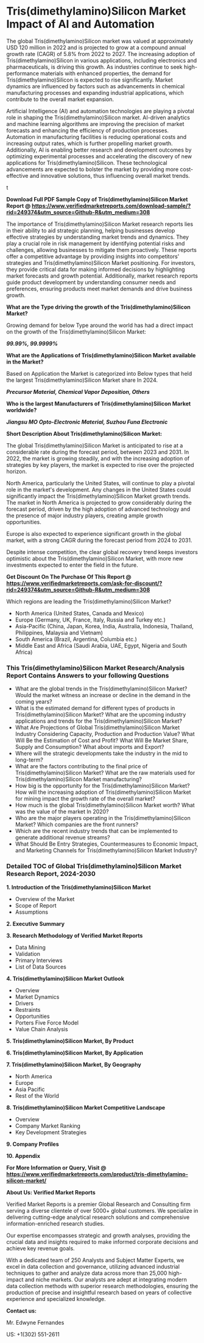 <meta name="title" content="Global Tris(dimethylamino)Silicon Market Impact of AI and Automation"><meta name="description" content="The global Tris(dimethylamino)Silicon market was valued at approximately USD 120 million in 2022 and is projected to grow at a compound annual growth rate (CAGR) of 5."><meta name="title" content="Tris(dimethylamino)Silicon Market Size, Share, Scope, Trends, Growth, Opportunities, Analysis, Forecast"><h1>Tris(dimethylamino)Silicon Market Impact of AI and Automation</h1><p>The global Tris(dimethylamino)Silicon market was valued at approximately USD 120 million in 2022 and is projected to grow at a compound annual growth rate (CAGR) of 5.8% from 2022 to 2027. The increasing adoption of Tris(dimethylamino)Silicon in various applications, including electronics and pharmaceuticals, is driving this growth. As industries continue to seek high-performance materials with enhanced properties, the demand for Tris(dimethylamino)Silicon is expected to rise significantly. Market dynamics are influenced by factors such as advancements in chemical manufacturing processes and expanding industrial applications, which contribute to the overall market expansion.</p><p>Artificial Intelligence (AI) and automation technologies are playing a pivotal role in shaping the Tris(dimethylamino)Silicon market. AI-driven analytics and machine learning algorithms are improving the precision of market forecasts and enhancing the efficiency of production processes. Automation in manufacturing facilities is reducing operational costs and increasing output rates, which is further propelling market growth. Additionally, AI is enabling better research and development outcomes by optimizing experimental processes and accelerating the discovery of new applications for Tris(dimethylamino)Silicon. These technological advancements are expected to bolster the market by providing more cost-effective and innovative solutions, thus influencing overall market trends.</p>t</p><p id="" class=""><strong>Download Full PDF Sample Copy of Tris(dimethylamino)Silicon Market Report @ <a href="https://www.verifiedmarketreports.com/download-sample/?rid=249374&utm_source=Github-R&utm_medium=308" target="_blank">https://www.verifiedmarketreports.com/download-sample/?rid=249374&utm_source=Github-R&utm_medium=308</a></strong></p><p>The importance of&nbsp;Tris(dimethylamino)Silicon Market research reports lies in their ability to aid strategic planning, helping businesses develop effective strategies by understanding market trends and dynamics. They play a crucial role in risk management by identifying potential risks and challenges, allowing businesses to mitigate them proactively. These reports offer a competitive advantage by providing insights into competitors' strategies and Tris(dimethylamino)Silicon Market positioning. For investors, they provide critical data for making informed decisions by highlighting market forecasts and growth potential. Additionally, market research reports guide product development by understanding consumer needs and preferences, ensuring products meet market demands and drive business growth.</p><p><strong>What are the&nbsp;Type driving the growth of the Tris(dimethylamino)Silicon Market?</strong></p><p id="" class="">Growing demand for below Type around the world has had a direct impact on the growth of the Tris(dimethylamino)Silicon Market:</p><em><strong>99.99%, 99.9999%</strong></em></p><strong>What are the&nbsp;Applications&nbsp;of Tris(dimethylamino)Silicon Market available in the Market?</strong></p><p id="" class="">Based on Application the Market is categorized into Below types that held the largest Tris(dimethylamino)Silicon Market share In 2024.</p><em><strong>Precursor Material, Chemical Vapor Deposition, Others</strong></em></p><strong>Who is the largest Manufacturers of Tris(dimethylamino)Silicon Market worldwide?</strong></p><p><em><strong>Jiangsu MO Opto-Electronic Material, Suzhou Funa Electronic</strong></em></p><p id="" class=""><strong>Short Description About Tris(dimethylamino)Silicon Market:</strong></p><p>The global Tris(dimethylamino)Silicon Market is anticipated to rise at a considerable rate during the forecast period, between 2023 and 2031. In 2022, the market is growing steadily, and with the increasing adoption of strategies by key players, the market is expected to rise over the projected horizon.</p><p>North America, particularly the United States, will continue to play a pivotal role in the market's development. Any changes in the United States could significantly impact the Tris(dimethylamino)Silicon Market growth trends. The market in North America is projected to grow considerably during the forecast period, driven by the high adoption of advanced technology and the presence of major industry players, creating ample growth opportunities.</p><p>Europe is also expected to experience significant growth in the global market, with a strong CAGR during the forecast period from 2024 to 2031.</p><p>Despite intense competition, the clear global recovery trend keeps investors optimistic about the Tris(dimethylamino)Silicon Market, with more new investments expected to enter the field in the future.</p><p id="" class=""><strong>Get Discount On The Purchase Of This Report @ <a href="https://www.verifiedmarketreports.com/ask-for-discount/?rid=249374&utm_source=Github-R&utm_medium=308" target="_blank">https://www.verifiedmarketreports.com/ask-for-discount/?rid=249374&utm_source=Github-R&utm_medium=308</a></strong></p>Which regions are leading the Tris(dimethylamino)Silicon Market?</p><ul><li>North America (United States, Canada and Mexico)</li><li>Europe (Germany, UK, France, Italy, Russia and Turkey etc.)</li><li>Asia-Pacific (China, Japan, Korea, India, Australia, Indonesia, Thailand, Philippines, Malaysia and Vietnam)</li><li>South America (Brazil, Argentina, Columbia etc.)</li><li>Middle East and Africa (Saudi Arabia, UAE, Egypt, Nigeria and South Africa)</li></ul><h3 id="" class="">This Tris(dimethylamino)Silicon Market Research/Analysis Report Contains Answers to your following Questions</h3><ul><li>What are the global trends in the Tris(dimethylamino)Silicon Market? Would the market witness an increase or decline in the demand in the coming years?</li><li>What is the estimated demand for different types of products in Tris(dimethylamino)Silicon Market? What are the upcoming industry applications and trends for the Tris(dimethylamino)Silicon Market?</li><li>What Are Projections of Global Tris(dimethylamino)Silicon Market Industry Considering Capacity, Production and Production Value? What Will Be the Estimation of Cost and Profit? What Will Be Market Share, Supply and Consumption? What about imports and Export?</li><li>Where will the strategic developments take the industry in the mid to long-term?</li><li>What are the factors contributing to the final price of Tris(dimethylamino)Silicon Market? What are the raw materials used for Tris(dimethylamino)Silicon Market manufacturing?</li><li>How big is the opportunity for the Tris(dimethylamino)Silicon Market? How will the increasing adoption of Tris(dimethylamino)Silicon Market for mining impact the growth rate of the overall market?</li><li>How much is the global Tris(dimethylamino)Silicon Market worth? What was the value of the market In 2020?</li><li>Who are the major players operating in the Tris(dimethylamino)Silicon Market? Which companies are the front runners?</li><li>Which are the recent industry trends that can be implemented to generate additional revenue streams?</li><li>What Should Be Entry Strategies, Countermeasures to Economic Impact, and Marketing Channels for Tris(dimethylamino)Silicon Market Industry?</li></ul><h3 id="" class="">Detailed TOC of Global Tris(dimethylamino)Silicon Market Research Report, 2024-2030</h3><p id="" class=""><strong>1. Introduction of the Tris(dimethylamino)Silicon Market</strong></p><ul><li>Overview of the Market</li><li>Scope of Report</li><li>Assumptions</li></ul><p id="" class=""><strong>2. Executive Summary</strong></p><p id="" class=""><strong>3. Research Methodology of Verified Market Reports</strong></p><ul><li>Data Mining</li><li>Validation</li><li>Primary Interviews</li><li>List of Data Sources</li></ul><p id="" class=""><strong>4. Tris(dimethylamino)Silicon Market Outlook</strong></p><ul><li>Overview</li><li>Market Dynamics</li><li>Drivers</li><li>Restraints</li><li>Opportunities</li><li>Porters Five Force Model</li><li>Value Chain Analysis</li></ul><p id="" class=""><strong>5. Tris(dimethylamino)Silicon Market, By Product</strong></p><p id="" class=""><strong>6. Tris(dimethylamino)Silicon Market, By Application</strong></p><p id="" class=""><strong>7. Tris(dimethylamino)Silicon Market, By Geography</strong></p><ul><li>North America</li><li>Europe</li><li>Asia Pacific</li><li>Rest of the World</li></ul><p id="" class=""><strong>8. Tris(dimethylamino)Silicon Market Competitive Landscape</strong></p><ul><li>Overview</li><li>Company Market Ranking</li><li>Key Development Strategies</li></ul><p id="" class=""><strong>9. Company Profiles</strong></p><p id="" class=""><strong>10. Appendix</strong></p><p id="" class=""><strong>For More Information or Query, Visit @ <a href="https://www.verifiedmarketreports.com/product/tris-dimethylamino-silicon-market/" target="_blank">https://www.verifiedmarketreports.com/product/tris-dimethylamino-silicon-market/</a></strong></p><p id="" class=""><strong>About Us: Verified Market Reports</strong></p><p id="" class="">Verified Market Reports is a premier Global Research and Consulting firm serving a diverse clientele of over 5000+ global customers. We specialize in delivering cutting-edge analytical research solutions and comprehensive information-enriched research studies.</p><p id="" class="">Our expertise encompasses strategic and growth analyses, providing the crucial data and insights required to make informed corporate decisions and achieve key revenue goals.</p><p id="" class="">With a dedicated team of 250 Analysts and Subject Matter Experts, we excel in data collection and governance, utilizing advanced industrial techniques to gather and analyze data across more than 25,000 high-impact and niche markets. Our analysts are adept at integrating modern data collection methods with superior research methodologies, ensuring the production of precise and insightful research based on years of collective experience and specialized knowledge.</p><p id="" class=""><strong>Contact us:</strong></p><p id="" class="">Mr. Edwyne Fernandes</p><p id="" class="">US: +1(302) 551-2611</p>